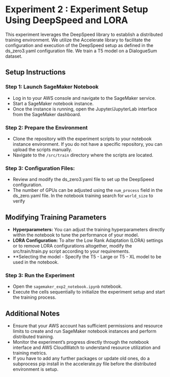 # Experiment 2 : Experiment Setup Using DeepSpeed and LORA

This experiment leverages the DeepSpeed library to establish a distributed training environment. We utilize the Accelerate library to facilitate the configuration and execution of the DeepSpeed setup as defined in the ds_zero3.yaml configuration file. We train a T5 model on a DialogueSum dataset.

## Setup Instructions

### Step 1: Launch SageMaker Notebook
- Log in to your AWS console and navigate to the SageMaker service.
- Start a SageMaker notebook instance.
- Once the instance is running, open the Jupyter/JupyterLab interface from the SageMaker dashboard.

### Step 2: Prepare the Environment
- Clone the repository with the experiment scripts to your notebook instance environment. If you do not have a specific repository, you can upload the scripts manually.
- Navigate to the `/src/train` directory where the scripts are located.

### Step 3: Configuration Files:
- Review and modify the ds_zero3.yaml file to set up the DeepSpeed configuration. 
- The number of GPUs can be adjusted using the `num_process` field in the ds_zero.yaml file. In the notebook training search for `world_size` to verify

## Modifying Training Parameters

- **Hyperparameters:** You can adjust the training hyperparameters directly within the notebook to tune the performance of your model.
- **LORA Configuration:** To alter the Low Rank Adaptation (LORA) settings or to remove LORA configurations altogether, modify the src/train/train.py script according to your requirements.
- **Selecting the model - Specify the T5 - Large or T5 - XL model to be used in the notebook.

### Step 3: Run the Experiment
- Open the `sagemaker_exp2_notebook.ipynb` notebook.
- Execute the cells sequentially to initialize the experiment setup and start the training process.


## Additional Notes
- Ensure that your AWS account has sufficient permissions and resource limits to create and run SageMaker notebook instances and perform distributed training.
- Monitor the experiment’s progress directly through the notebook interface and AWS CloudWatch to understand resource utilization and training metrics.
- If you have to add any further packages or update old ones, do a subprocess pip install in the accelerate.py file before the distributed environment is setup.

